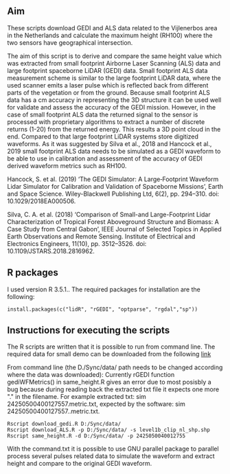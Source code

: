 ## **Aim**
These scripts download GEDI and ALS data related to the Vijlenerbos area in the Netherlands and calculate the maximum height (RH100) where the two sensors have geographical intersection.

The aim of this script is to derive and compare the same height value which was extracted from small footprint Airborne Laser Scanning (ALS) data and large footprint spaceborne LiDAR (GEDI) data. Small footprint ALS data measurement scheme is similar to the large footprint LiDAR data, where the used scanner emits a laser pulse which is reflected back from different parts of the vegetation or from the ground. Because small footprint ALS data has a cm accuracy in representing the 3D structure it can be used well for validate and assess the accuracy of the GEDI mission. However, in the case of small footprint ALS data the returned signal to the sensor is processed with proprietary algorithms to extract a number of discrete returns (1-20) from the returned energy. This results a 3D point cloud in the end. Compared to that large footprint LiDAR systems store digitized waveforms. As it was suggested by Silva et al., 2018 and Hancock et al., 2019 small footprint ALS data needs to be simulated as a GEDI waveform to be able to use in calibration and assessment of the accuracy of GEDI derived waveform metrics such as RH100.

Hancock, S. et al. (2019) ‘The GEDI Simulator: A Large‐Footprint Waveform Lidar Simulator for Calibration and Validation of Spaceborne Missions’, Earth and Space Science. Wiley-Blackwell Publishing Ltd, 6(2), pp. 294–310. doi: 10.1029/2018EA000506.

Silva, C. A. et al. (2018) ‘Comparison of Small-and Large-Footprint Lidar Characterization of Tropical Forest Aboveground Structure and Biomass: A Case Study from Central Gabon’, IEEE Journal of Selected Topics in Applied Earth Observations and Remote Sensing. Institute of Electrical and Electronics Engineers, 11(10), pp. 3512–3526. doi: 10.1109/JSTARS.2018.2816962.

## **R packages**

I used version R 3.5.1.. The required packages for installation are the following:

```{r}
install.packages(c("lidR", "rGEDI", "optparse", "rgdal","sp"))
```

## **Instructions for executing the scripts**

The R scripts are written that it is possible to run from command line. The required data for small demo can be downloaded from the following [link](https://drive.google.com/drive/folders/1Hg3Ig3FvjxNiMC-TNPxDCcBEVOIqvlkz?usp=sharing)

From command line (the D./Sync/data/ path needs to be changed according where the data was downloaded):
Currently rGEDI function gediWFMetrics() in same_height.R gives an error due to most posisbly a bug because during reading back the extracted txt file it expects one more "." in the filename. For example extracted txt: sim 24250500400127557.metric.txt, expected by the software: sim 24250500400127557..metric.txt.

```
Rscript download_gedi.R D:/Sync/data/
Rscript download_ALS.R -p D:/Sync/data/ -s level1b_clip_nl_shp.shp
Rscript same_height.R -d D:/Sync/data/ -p 2425050040012755
```

With the command.txt it is possible to use GNU parallel package to parallel process several pulses related data to simulate the waveform and extract height and compare to the original GEDI waveform.
